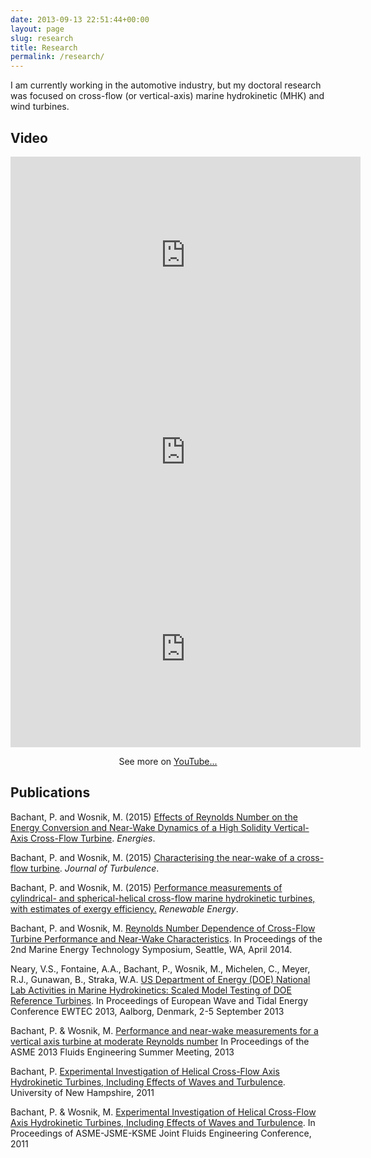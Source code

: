 ```yaml
---
date: 2013-09-13 22:51:44+00:00
layout: page
slug: research
title: Research
permalink: /research/
---
```


I am currently working in the automotive industry, but my doctoral research was
focused on cross-flow (or vertical-axis) marine hydrokinetic (MHK) and wind
turbines.


## Video

<center>

<iframe width="560" height="315" src="https://www.youtube.com/embed/THZvV4R1vow" frameborder="0" allowfullscreen></iframe>

<iframe width="560" height="315" src="https://www.youtube.com/embed/pyw-38ypWcI" frameborder="0" allowfullscreen></iframe>

<iframe width="560" height="315" src="https://www.youtube.com/embed/AyLSyuCpT_E" frameborder="0" allowfullscreen></iframe>

See more on [YouTube...](https://youtube.com/bachantp)

</center>


## Publications

Bachant, P. and Wosnik, M. (2015) [Effects of Reynolds Number on the Energy Conversion and Near-Wake Dynamics of a High Solidity Vertical-Axis Cross-Flow Turbine](https://doi.org/10.3390/en9020073). _Energies_.

Bachant, P. and Wosnik, M. (2015) [Characterising the near-wake of a cross-flow turbine](https://drive.google.com/file/d/0BwMVIAlxIxfZZDh5blI0Yjd2WXM/view?usp=sharing). _Journal of Turbulence_.

Bachant, P. and Wosnik, M. (2015) [Performance measurements of cylindrical- and spherical-helical cross-flow marine hydrokinetic turbines, with estimates of exergy efficiency.](https://www.sciencedirect.com/science/article/pii/S0960148114004479) _Renewable Energy_.

Bachant, P. and Wosnik, M. [Reynolds Number Dependence of Cross-Flow Turbine Performance and Near-Wake Characteristics](https://www.globalmarinerenewable.com/images/pdf/METS_PAPERS_VII/89-Bachant.pdf). In Proceedings of the 2nd Marine Energy Technology Symposium, Seattle, WA, April 2014.

Neary, V.S., Fontaine, A.A., Bachant, P., Wosnik, M., Michelen, C., Meyer, R.J., Gunawan, B., Straka, W.A. [US Department of Energy (DOE) National Lab Activities in Marine Hydrokinetics:  Scaled Model Testing of DOE Reference Turbines](https://energy.sandia.gov/wp/wp-content/gallery/uploads/SAND2013-7241.pdf). In Proceedings of European Wave and Tidal Energy Conference EWTEC 2013, Aalborg, Denmark, 2-5 September 2013

Bachant, P. & Wosnik, M. [Performance and near-wake measurements for a vertical axis turbine at moderate Reynolds number](https://docs.google.com/file/d/0BwMVIAlxIxfZTmVENlJSZGt4azg/edit?usp=sharing) In Proceedings of the ASME 2013 Fluids Engineering Summer Meeting, 2013

Bachant, P. [Experimental Investigation of Helical Cross-Flow Axis Hydrokinetic Turbines, Including Effects of Waves and Turbulence](https://docs.google.com/file/d/0BwMVIAlxIxfZa0l4N1c1WEVqZEU/edit?usp=sharing). University of New Hampshire, 2011

Bachant, P. & Wosnik, M. [Experimental Investigation of Helical Cross-Flow Axis Hydrokinetic Turbines, Including Effects of Waves and Turbulence](https://docs.google.com/file/d/0BwMVIAlxIxfZenh4MmdwR0U3YmM/edit?usp=sharing). In Proceedings of ASME-JSME-KSME Joint Fluids Engineering Conference, 2011
